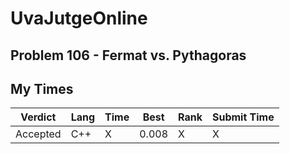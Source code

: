 # UvaJutgeOnline

## Problem 106 - Fermat vs. Pythagoras

## My Times

| Verdict | Lang | Time | Best | Rank | Submit Time |
| --- | --- | --- | --- | --- | --- |
| Accepted | C++ | X | 0.008 | X | X |
